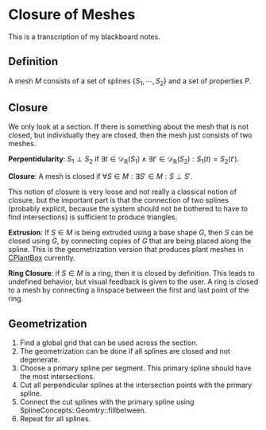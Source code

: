 # Closure of Meshes

This is a transcription of my blackboard notes.

## Definition

A mesh $M$ consists of a set of splines $\lbrace S_1, \cdots, S_2\rbrace$ and a set of properties $P$.


## Closure

We only look at a section. If there is something about the mesh that is not closed, but individually they are closed, then the mesh just consists of two meshes.

**Perpentidularity**: $S_1 \perp S_2$ if $\exists t \in \mathscr{D}_\mathbb{R}(S_1) \wedge \exists t' \in \mathscr{D}_\mathbb{R}(S_2) : S_1(t) = S_2(t')$.

**Closure**: A mesh is closed if $\forall S \in M : \exists S' \in M : S \perp S'$.

This notion of closure is very loose and not really a classical notion of closure, but the important part is that the connection of two splines (probably explicit, because the system should not be bothered to have to find intersections) is sufficient to produce triangles.

**Extrusion**: If $S \in M$ is being extruded using a base shape $G$, then $S$ can be closed using $G$, by connecting copies of $G$ that are being placed along the spline. This is the geometrization version that produces plant meshes in [CPlantBox](https://github.com/Plant-Root-Soil-Interactions-Modelling/CPlantBox/pull/101) currently.

**Ring Closure**: if $S \in M$ is a ring, then it is closed by definition. This leads to undefined behavior, but visual feedback is given to the user. A ring is closed to a mesh by connecting a linspace between the first and last point of the ring.

## Geometrization

1) Find a global grid that can be used across the section.
2) The geometrization can be done if all splines are closed and not degenerate.
3) Choose a primary spline per segment. This primary spline should have the most intersections.
4) Cut all perpendicular splines at the intersection points with the primary spline.
5) Connect the cut splines with the primary spline using SplineConcepts::Geomtry::fillbetween.
6) Repeat for all splines.